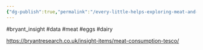 ```yaml
---
{"dg-publish":true,"permalink":"/every-little-helps-exploring-meat-and-animal-product-consumption-in-the-tesco-1-0-dataset/","created":"2025-10-23T17:42:47.643+01:00","updated":"2025-10-23T18:06:08.729+01:00"}
---
```


#bryant_insight #data #meat #eggs #dairy 

https://bryantresearch.co.uk/insight-items/meat-consumption-tesco/